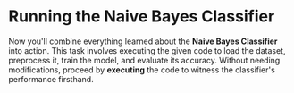 # Running the Naive Bayes Classifier

Now you'll combine everything learned about the **Naive Bayes Classifier** into action. This task involves executing the given code to load the dataset, preprocess it, train the model, and evaluate its accuracy. Without needing modifications, proceed by **executing** the code to witness the classifier's performance firsthand.